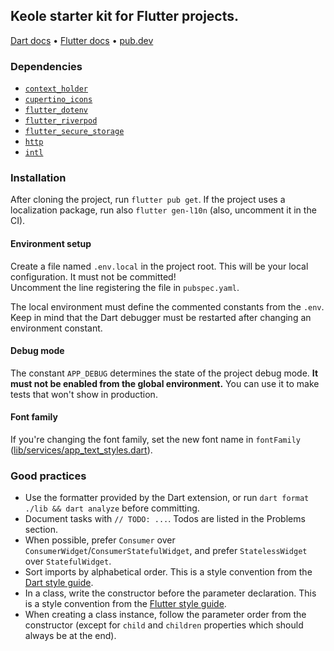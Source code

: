 ## Keole starter kit for Flutter projects.

[Dart docs](https://dart.dev/guides) • [Flutter docs](https://docs.flutter.dev) • [pub.dev](https://pub.dev)  

### Dependencies

- [`context_holder`](https://pub.dev/documentation/context_holder/latest)
- [`cupertino_icons`](https://api.flutter.dev/flutter/cupertino/CupertinoIcons-class.html)
- [`flutter_dotenv`](https://pub.dev/documentation/flutter_dotenv/latest)
- [`flutter_riverpod`](https://riverpod.dev/docs/getting_started)
- [`flutter_secure_storage`](https://pub.dev/documentation/flutter_secure_storage/latest)
- [`http`](https://pub.dev/documentation/http/latest)
- [`intl`](https://pub.dev/documentation/intl/latest)

### Installation

After cloning the project, run `flutter pub get`. If the project uses a localization package, run also `flutter gen-l10n` (also, uncomment it in the CI).

#### Environment setup

Create a file named `.env.local` in the project root. This will be your local configuration. It must not be committed!  
Uncomment the line registering the file in `pubspec.yaml`.

The local environment must define the commented constants from the `.env`. Keep in mind that the Dart debugger must be restarted after changing an environment constant.

#### Debug mode

The constant `APP_DEBUG` determines the state of the project debug mode. **It must not be enabled from the global environment.** You can use it to make tests that won't show in production.

#### Font family

If you're changing the font family, set the new font name in `fontFamily` ([lib/services/app_text_styles.dart](https://github.com/keole/fl_starter/blob/master/lib/services/app_text_styles.dart)).

### Good practices

- Use the formatter provided by the Dart extension, or run `dart format ./lib && dart analyze` before committing.
- Document tasks with `// TODO: ...`. Todos are listed in the Problems section.
- When possible, prefer `Consumer` over `ConsumerWidget`/`ConsumerStatefulWidget`, and prefer `StatelessWidget` over `StatefulWidget`.
- Sort imports by alphabetical order. This is a style convention from the [Dart style guide](https://dart.dev/guides/language/effective-dart/style#do-sort-sections-alphabetically).
- In a class, write the constructor before the parameter declaration. This is a style convention from the [Flutter style guide](https://github.com/flutter/flutter/wiki/Style-guide-for-Flutter-repo#constructors-come-first-in-a-class).
- When creating a class instance, follow the parameter order from the constructor (except for `child` and `children` properties which should always be at the end).